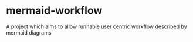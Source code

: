 # mermaid-workflow
A project which aims to allow runnable user centric workflow described by mermaid diagrams
